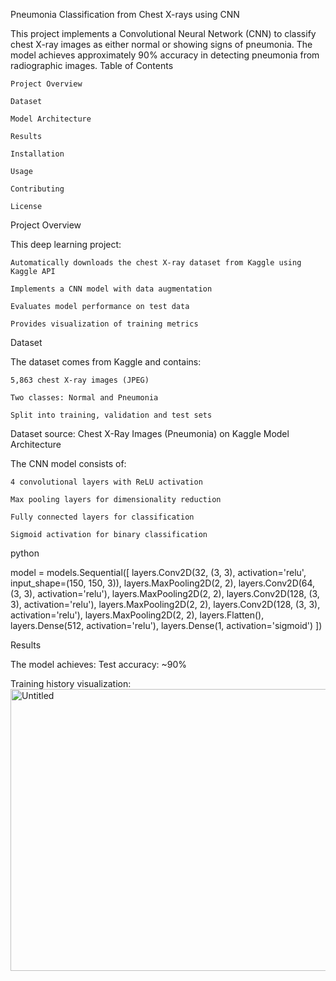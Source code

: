 Pneumonia Classification from Chest X-rays using CNN


This project implements a Convolutional Neural Network (CNN) to classify chest X-ray images as either normal or showing signs of pneumonia. The model achieves approximately 90% accuracy in detecting pneumonia from radiographic images.
Table of Contents

    Project Overview

    Dataset

    Model Architecture

    Results

    Installation

    Usage

    Contributing

    License

Project Overview

This deep learning project:

    Automatically downloads the chest X-ray dataset from Kaggle using Kaggle API

    Implements a CNN model with data augmentation

    Evaluates model performance on test data

    Provides visualization of training metrics

Dataset

The dataset comes from Kaggle and contains:

    5,863 chest X-ray images (JPEG)

    Two classes: Normal and Pneumonia

    Split into training, validation and test sets

Dataset source: Chest X-Ray Images (Pneumonia) on Kaggle
Model Architecture

The CNN model consists of:

    4 convolutional layers with ReLU activation

    Max pooling layers for dimensionality reduction

    Fully connected layers for classification

    Sigmoid activation for binary classification

python

model = models.Sequential([
    layers.Conv2D(32, (3, 3), activation='relu', input_shape=(150, 150, 3)),
    layers.MaxPooling2D(2, 2),
    layers.Conv2D(64, (3, 3), activation='relu'),
    layers.MaxPooling2D(2, 2),
    layers.Conv2D(128, (3, 3), activation='relu'),
    layers.MaxPooling2D(2, 2),
    layers.Conv2D(128, (3, 3), activation='relu'),
    layers.MaxPooling2D(2, 2),
    layers.Flatten(),
    layers.Dense(512, activation='relu'),
    layers.Dense(1, activation='sigmoid')
])

Results

The model achieves:
    Test accuracy: ~90%

Training history visualization:
<img width="990" height="451" alt="Untitled" src="https://github.com/user-attachments/assets/34a5482f-ec6c-4527-8f62-13e07b6b9d35" />
